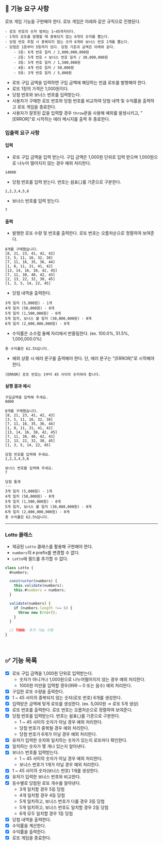 ## 🚀 기능 요구 사항

로또 게임 기능을 구현해야 한다. 로또 게임은 아래와 같은 규칙으로 진행된다.

```
- 로또 번호의 숫자 범위는 1~45까지이다.
- 1개의 로또를 발행할 때 중복되지 않는 6개의 숫자를 뽑는다.
- 당첨 번호 추첨 시 중복되지 않는 숫자 6개와 보너스 번호 1개를 뽑는다.
- 당첨은 1등부터 5등까지 있다. 당첨 기준과 금액은 아래와 같다.
    - 1등: 6개 번호 일치 / 2,000,000,000원
    - 2등: 5개 번호 + 보너스 번호 일치 / 30,000,000원
    - 3등: 5개 번호 일치 / 1,500,000원
    - 4등: 4개 번호 일치 / 50,000원
    - 5등: 3개 번호 일치 / 5,000원
```

- 로또 구입 금액을 입력하면 구입 금액에 해당하는 만큼 로또를 발행해야 한다.
- 로또 1장의 가격은 1,000원이다.
- 당첨 번호와 보너스 번호를 입력받는다.
- 사용자가 구매한 로또 번호와 당첨 번호를 비교하여 당첨 내역 및 수익률을 출력하고 로또 게임을 종료한다.
- 사용자가 잘못된 값을 입력할 경우 `throw`문을 사용해 예외를 발생시키고, "[ERROR]"로 시작하는 에러 메시지를 출력 후 종료한다.

### 입출력 요구 사항

#### 입력

- 로또 구입 금액을 입력 받는다. 구입 금액은 1,000원 단위로 입력 받으며 1,000원으로 나누어 떨어지지 않는 경우 예외 처리한다.

```
14000
```

- 당첨 번호를 입력 받는다. 번호는 쉼표(,)를 기준으로 구분한다.

```
1,2,3,4,5,6
```

- 보너스 번호를 입력 받는다.

```
7
```

#### 출력

- 발행한 로또 수량 및 번호를 출력한다. 로또 번호는 오름차순으로 정렬하여 보여준다.

```
8개를 구매했습니다.
[8, 21, 23, 41, 42, 43]
[3, 5, 11, 16, 32, 38]
[7, 11, 16, 35, 36, 44]
[1, 8, 11, 31, 41, 42]
[13, 14, 16, 38, 42, 45]
[7, 11, 30, 40, 42, 43]
[2, 13, 22, 32, 38, 45]
[1, 3, 5, 14, 22, 45]
```

- 당첨 내역을 출력한다.

```
3개 일치 (5,000원) - 1개
4개 일치 (50,000원) - 0개
5개 일치 (1,500,000원) - 0개
5개 일치, 보너스 볼 일치 (30,000,000원) - 0개
6개 일치 (2,000,000,000원) - 0개
```

- 수익률은 소수점 둘째 자리에서 반올림한다. (ex. 100.0%, 51.5%, 1,000,000.0%)

```
총 수익률은 62.5%입니다.
```

- 예외 상황 시 에러 문구를 출력해야 한다. 단, 에러 문구는 "[ERROR]"로 시작해야 한다.

```
[ERROR] 로또 번호는 1부터 45 사이의 숫자여야 합니다.
```

#### 실행 결과 예시

```
구입금액을 입력해 주세요.
8000

8개를 구매했습니다.
[8, 21, 23, 41, 42, 43]
[3, 5, 11, 16, 32, 38]
[7, 11, 16, 35, 36, 44]
[1, 8, 11, 31, 41, 42]
[13, 14, 16, 38, 42, 45]
[7, 11, 30, 40, 42, 43]
[2, 13, 22, 32, 38, 45]
[1, 3, 5, 14, 22, 45]

당첨 번호를 입력해 주세요.
1,2,3,4,5,6

보너스 번호를 입력해 주세요.
7

당첨 통계
---
3개 일치 (5,000원) - 1개
4개 일치 (50,000원) - 0개
5개 일치 (1,500,000원) - 0개
5개 일치, 보너스 볼 일치 (30,000,000원) - 0개
6개 일치 (2,000,000,000원) - 0개
총 수익률은 62.5%입니다.
```

---

### Lotto 클래스

- 제공된 `Lotto` 클래스를 활용해 구현해야 한다.
- `numbers`의 `#` prefix를 변경할 수 없다.
- `Lotto`에 필드를 추가할 수 없다.

```javascript
class Lotto {
  #numbers;

  constructor(numbers) {
    this.validate(numbers);
    this.#numbers = numbers;
  }

  validate(numbers) {
    if (numbers.length !== 6) {
      throw new Error();
    }
  }

  // TODO: 추가 기능 구현
}
```

<br>

## ✅ 기능 목록

- [x] 로또 구입 금액을 1,000원 단위로 입력받는다.
  - 숫자가 아니거나 1,000원으로 나누어떨어지지 않는 경우 예외 처리한다.
  - 1000원 미만을 입력할 경우(999 ~ 0 또는 음수) 예외 처리한다.
- [x] 구입한 로또 수량을 출력한다.
- [x] 1 ~ 45 사이의 중복되지 않는 숫자(로또 번호) 6개를 생성한다.
- [x] 입력받은 금액에 맞게 로또를 생성한다. (ex. 5,000원 → 로또 5개 생성)
- [x] 로또 번호를 출력한다. 로또 번호는 오름차순으로 정렬하여 보여준다.
- [x] 당첨 번호를 입력받는다. 번호는 쉼표(,)를 기준으로 구분한다.
  - 1 ~ 45 사이의 숫자가 아닐 경우 예외 처리한다.
  - 당첨 번호가 중복될 경우 예외 처리한다.
  - 당첨 번호가 6개가 아닐 경우 예외 처리한다.
- [x] 유저가 입력한 숫자와 일치하는 숫자가 있는지 로또마다 확인한다.
- [x] 일치하는 숫자가 몇 개나 있는지 알아낸다.
- [x] 보너스 번호를 입력받는다.
  - 1 ~ 45 사이의 숫자가 아닐 경우 예외 처리한다.
  - 보너스 번호가 1개가 아닐 경우 예외 처리한다.
- [x] 1 ~ 45 사이의 숫자(보너스 번호) 1개를 생성한다.
- [x] 유저가 입력한 보너스 번호와 비교한다.
- [x] 등수별로 당첨된 로또 개수를 알아낸다.
  - 3개 일치할 경우 5등 당첨
  - 4개 일치할 경우 4등 당첨
  - 5개 일치하고, 보너스 번호가 다를 경우 3등 당첨
  - 5개 일치하고, 보너스 번호도 일치할 경우 2등 당첨
  - 6개 모두 일치할 경우 1등 당첨
- [x] 당첨 내역을 출력한다.
- [x] 수익률을 계산한다.
- [x] 수익률을 출력한다.
- [x] 로또 게임을 종료한다.
